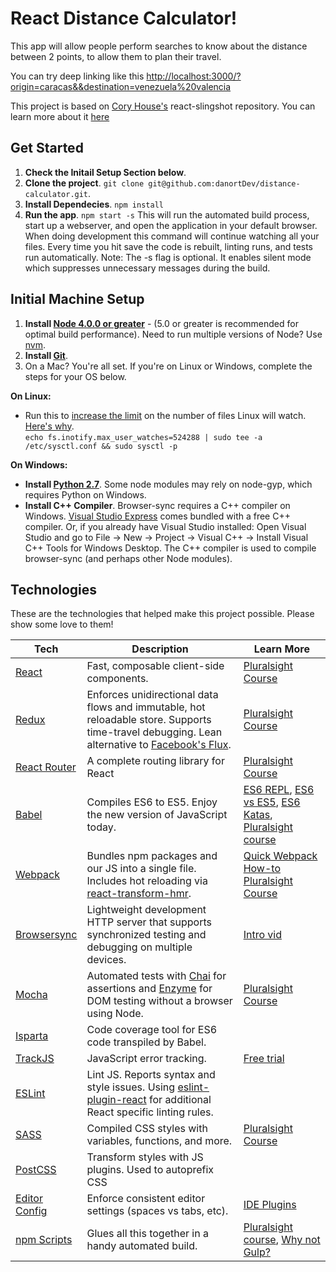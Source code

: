 # React Distance Calculator!

This app will allow people perform searches to know about the distance between 2 points, to allow them to plan their travel.

You can try deep linking like this <http://localhost:3000/?origin=caracas&&destination=venezuela%20valencia>

This project is based on [Cory House's](https://github.com/coryhouse) react-slingshot repository. You can learn more about it [here](https://github.com/coryhouse/react-slingshot)

## Get Started

1. **Check the Initail Setup Section below**.
2. **Clone the project**. `git clone git@github.com:danortDev/distance-calculator.git`.
3. **Install Dependecies**. `npm install`
4. **Run the app**. `npm start -s` This will run the automated build process, start up a webserver, and open the application in your default browser. When doing development this command will continue watching all your files. Every time you hit save the code is rebuilt, linting runs, and tests run automatically. Note: The -s flag is optional. It enables silent mode which suppresses unnecessary messages during the build.

## Initial Machine Setup

1. **Install [Node 4.0.0 or greater](https://nodejs.org)** - (5.0 or greater is recommended for optimal build performance). Need to run multiple versions of Node? Use [nvm](https://github.com/creationix/nvm).
2. **Install [Git](https://git-scm.com/downloads)**.
3. On a Mac? You're all set. If you're on Linux or Windows, complete the steps for your OS below.

**On Linux:**

- Run this to [increase the limit](http://stackoverflow.com/questions/16748737/grunt-watch-error-waiting-fatal-error-watch-enospc) on the number of files Linux will watch. [Here's why](https://github.com/coryhouse/react-slingshot/issues/6).<br>
  `echo fs.inotify.max_user_watches=524288 | sudo tee -a /etc/sysctl.conf && sudo sysctl -p`

**On Windows:**

- **Install [Python 2.7](https://www.python.org/downloads/)**. Some node modules may rely on node-gyp, which requires Python on Windows.
- **Install C++ Compiler**. Browser-sync requires a C++ compiler on Windows. [Visual Studio Express](https://www.visualstudio.com/en-US/products/visual-studio-express-vs) comes bundled with a free C++ compiler. Or, if you already have Visual Studio installed: Open Visual Studio and go to File -> New -> Project -> Visual C++ -> Install Visual C++ Tools for Windows Desktop. The C++ compiler is used to compile browser-sync (and perhaps other Node modules).

## Technologies

These are the technologies that helped make this project possible. Please show some love to them!

**Tech**                                                | **Description**                                                                                                                                                                                    | **Learn More**
------------------------------------------------------- | -------------------------------------------------------------------------------------------------------------------------------------------------------------------------------------------------- | ------------------------------------------------------------------------------------------------------------------------------------------------------------------------------------------------------
[React](https://facebook.github.io/react/)              | Fast, composable client-side components.                                                                                                                                                           | [Pluralsight Course](https://www.pluralsight.com/courses/react-flux-building-applications)
[Redux](http://redux.js.org)                            | Enforces unidirectional data flows and immutable, hot reloadable store. Supports time-travel debugging. Lean alternative to [Facebook's Flux](https://facebook.github.io/flux/docs/overview.html). | [Pluralsight Course](http://www.pluralsight.com/courses/react-redux-react-router-es6)
[React Router](https://github.com/reactjs/react-router) | A complete routing library for React                                                                                                                                                               | [Pluralsight Course](https://www.pluralsight.com/courses/react-flux-building-applications)
[Babel](http://babeljs.io)                              | Compiles ES6 to ES5\. Enjoy the new version of JavaScript today.                                                                                                                                   | [ES6 REPL](https://babeljs.io/repl/), [ES6 vs ES5](http://es6-features.org), [ES6 Katas](http://es6katas.org), [Pluralsight course](https://www.pluralsight.com/courses/javascript-fundamentals-es6)
[Webpack](http://webpack.github.io)                     | Bundles npm packages and our JS into a single file. Includes hot reloading via [react-transform-hmr](https://www.npmjs.com/package/react-transform-hmr).                                           | [Quick Webpack How-to](https://github.com/petehunt/webpack-howto) [Pluralsight Course](https://www.pluralsight.com/courses/webpack-fundamentals)
[Browsersync](https://www.browsersync.io/)              | Lightweight development HTTP server that supports synchronized testing and debugging on multiple devices.                                                                                          | [Intro vid](https://www.youtube.com/watch?time_continue=1&v=heNWfzc7ufQ)
[Mocha](http://mochajs.org)                             | Automated tests with [Chai](http://chaijs.com/) for assertions and [Enzyme](https://github.com/airbnb/enzyme) for DOM testing without a browser using Node.                                        | [Pluralsight Course](https://www.pluralsight.com/courses/testing-javascript)
[Isparta](https://github.com/douglasduteil/isparta)     | Code coverage tool for ES6 code transpiled by Babel.
[TrackJS](https://trackjs.com/)                         | JavaScript error tracking.                                                                                                                                                                         | [Free trial](https://my.trackjs.com/signup)
[ESLint](http://eslint.org/)                            | Lint JS. Reports syntax and style issues. Using [eslint-plugin-react](https://github.com/yannickcr/eslint-plugin-react) for additional React specific linting rules.                               |
[SASS](http://sass-lang.com/)                           | Compiled CSS styles with variables, functions, and more.                                                                                                                                           | [Pluralsight Course](https://www.pluralsight.com/courses/better-css)
[PostCSS](https://github.com/postcss/postcss)           | Transform styles with JS plugins. Used to autoprefix CSS
[Editor Config](http://editorconfig.org)                | Enforce consistent editor settings (spaces vs tabs, etc).                                                                                                                                          | [IDE Plugins](http://editorconfig.org/#download)
[npm Scripts](https://docs.npmjs.com/misc/scripts)      | Glues all this together in a handy automated build.                                                                                                                                                | [Pluralsight course](https://www.pluralsight.com/courses/npm-build-tool-introduction), [Why not Gulp?](https://medium.com/@housecor/why-i-left-gulp-and-grunt-for-npm-scripts-3d6853dd22b8#.vtaziro8n)

